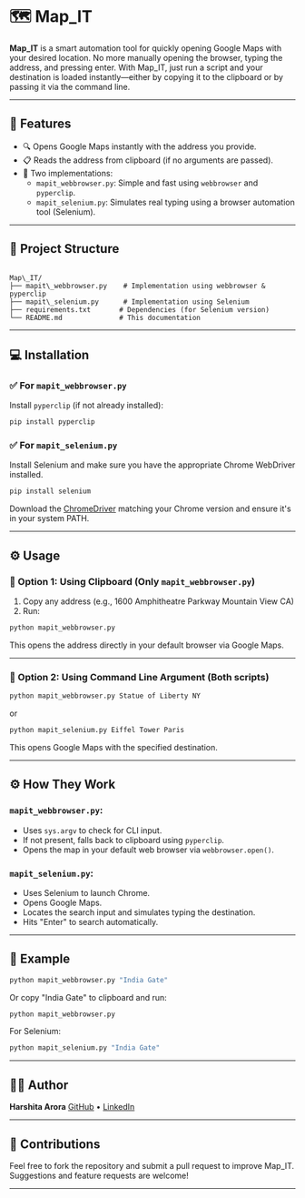 

# 🗺️ Map_IT

**Map_IT** is a smart automation tool for quickly opening Google Maps with your desired location. No more manually opening the browser, typing the address, and pressing enter. With Map_IT, just run a script and your destination is loaded instantly—either by copying it to the clipboard or by passing it via the command line.

---

## 🚀 Features

- 🔍 Opens Google Maps instantly with the address you provide.
- 📋 Reads the address from clipboard (if no arguments are passed).
- 🧭 Two implementations:
  - `mapit_webbrowser.py`: Simple and fast using `webbrowser` and `pyperclip`.
  - `mapit_selenium.py`: Simulates real typing using a browser automation tool (Selenium).

---

## 📁 Project Structure

```

Map\_IT/
├── mapit\_webbrowser.py    # Implementation using webbrowser & pyperclip
├── mapit\_selenium.py      # Implementation using Selenium
├── requirements.txt       # Dependencies (for Selenium version)
└── README.md              # This documentation

````

---

## 💻 Installation

### ✅ For `mapit_webbrowser.py`

Install `pyperclip` (if not already installed):

```bash
pip install pyperclip
````

### ✅ For `mapit_selenium.py`

Install Selenium and make sure you have the appropriate Chrome WebDriver installed.

```bash
pip install selenium
```

Download the [ChromeDriver](https://sites.google.com/chromium.org/driver/) matching your Chrome version and ensure it's in your system PATH.

---

## ⚙️ Usage

### 📌 Option 1: Using Clipboard (Only `mapit_webbrowser.py`)

1. Copy any address (e.g., 1600 Amphitheatre Parkway Mountain View CA)
2. Run:

```bash
python mapit_webbrowser.py
```

This opens the address directly in your default browser via Google Maps.

---

### 📌 Option 2: Using Command Line Argument (Both scripts)

```bash
python mapit_webbrowser.py Statue of Liberty NY
```

or

```bash
python mapit_selenium.py Eiffel Tower Paris
```

This opens Google Maps with the specified destination.

---

## ⚙️ How They Work

### `mapit_webbrowser.py`:

* Uses `sys.argv` to check for CLI input.
* If not present, falls back to clipboard using `pyperclip`.
* Opens the map in your default web browser via `webbrowser.open()`.

### `mapit_selenium.py`:

* Uses Selenium to launch Chrome.
* Opens Google Maps.
* Locates the search input and simulates typing the destination.
* Hits "Enter" to search automatically.

---

## 🧪 Example

```bash
python mapit_webbrowser.py "India Gate"
```

Or copy "India Gate" to clipboard and run:

```bash
python mapit_webbrowser.py
```

For Selenium:

```bash
python mapit_selenium.py "India Gate"
```

---

## 🧑‍💻 Author

**Harshita Arora**
[GitHub](https://github.com/Harshitaaarora) • [LinkedIn](https://www.linkedin.com/in/harshita-arora-991138227/)

---



## 🤝 Contributions

Feel free to fork the repository and submit a pull request to improve Map\_IT. Suggestions and feature requests are welcome!

---
